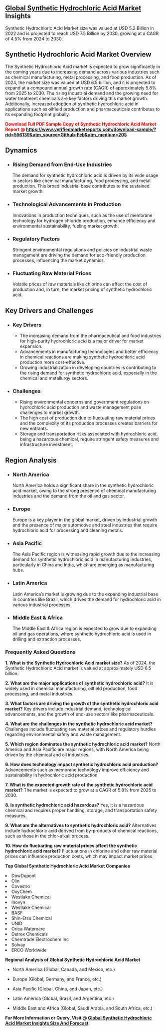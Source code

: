 <h2><a href="https://www.verifiedmarketreports.com/download-sample/?rid=556139&amp;utm_source=Github&amp;utm_medium=205" target="_blank">Global Synthetic Hydrochloric Acid Market</a> Insights</h2><p>Synthetic Hydrochloric Acid Market size was valued at USD 5.2 Billion in 2022 and is projected to reach USD 7.5 Billion by 2030, growing at a CAGR of 4.5% from 2024 to 2030.</p><p> <h2>Synthetic Hydrochloric Acid Market Overview</h2> <p>The Synthetic Hydrochloric Acid market is expected to grow significantly in the coming years due to increasing demand across various industries such as chemical manufacturing, metal processing, and food production. As of 2024, the market size was valued at USD 6.5 billion, and it is projected to expand at a compound annual growth rate (CAGR) of approximately 5.8% from 2025 to 2030. The rising industrial demand and the growing need for water treatment chemicals are key factors driving this market growth. Additionally, increased adoption of synthetic hydrochloric acid in applications such as oilfield production and pharmaceuticals contributes to its expanding footprint globally.</p> <p><b><p><span class=""><span style="color: #ff0000;"><strong>Download Full PDF Sample Copy of Synthetic Hydrochloric Acid Market Report</strong> @ </span><a href="https://www.verifiedmarketreports.com/download-sample/?rid=556139&amp;utm_source=Github-Feb&amp;utm_medium=205" target="_blank">https://www.verifiedmarketreports.com/download-sample/?rid=556139&amp;utm_source=Github-Feb&amp;utm_medium=205</a></span></p></b></p> <h2>Dynamics</h2> <ul> <li><h3>Rising Demand from End-Use Industries</h3> The demand for synthetic hydrochloric acid is driven by its wide usage in sectors like chemical manufacturing, food processing, and metal production. This broad industrial base contributes to the sustained market growth. </li> <li><h3>Technological Advancements in Production</h3> Innovations in production techniques, such as the use of membrane technology for hydrogen chloride production, enhance efficiency and environmental sustainability, fueling market growth. </li> <li><h3>Regulatory Factors</h3> Stringent environmental regulations and policies on industrial waste management are driving the demand for eco-friendly production processes, influencing the market dynamics. </li> <li><h3>Fluctuating Raw Material Prices</h3> Volatile prices of raw materials like chlorine can affect the cost of production and, in turn, the market pricing of synthetic hydrochloric acid. </li> </ul> <h2>Key Drivers and Challenges</h2> <ul> <li><h3>Key Drivers</h3> <ul> <li>The increasing demand from the pharmaceutical and food industries for high-purity hydrochloric acid is a major driver for market expansion.</li> <li>Advancements in manufacturing technologies and better efficiency in chemical reactions are making synthetic hydrochloric acid production more cost-effective.</li> <li>Growing industrialization in developing countries is contributing to the rising demand for synthetic hydrochloric acid, especially in the chemical and metallurgy sectors.</li> </ul> </li> <li><h3>Challenges</h3> <ul> <li>Rising environmental concerns and government regulations on hydrochloric acid production and waste management pose challenges to market growth.</li> <li>The high cost of production due to fluctuating raw material prices and the complexity of its production processes creates barriers for new entrants.</li> <li>Storage and transportation risks associated with hydrochloric acid, being a hazardous chemical, require stringent safety measures and infrastructure investment.</li> </ul> </li> </ul> <h2>Region Analysis</h2> <ul> <li><h3>North America</h3> North America holds a significant share in the synthetic hydrochloric acid market, owing to the strong presence of chemical manufacturing industries and the demand from the oil and gas sector. </li> <li><h3>Europe</h3> Europe is a key player in the global market, driven by industrial growth and the presence of major automotive and steel industries that require hydrochloric acid for processing and cleaning metals. </li> <li><h3>Asia Pacific</h3> The Asia Pacific region is witnessing rapid growth due to the increasing demand for synthetic hydrochloric acid in manufacturing industries, particularly in China and India, which are emerging as manufacturing hubs. </li> <li><h3>Latin America</h3> Latin America’s market is growing due to the expanding industrial base in countries like Brazil, which drives the demand for hydrochloric acid in various industrial processes. </li> <li><h3>Middle East & Africa</h3> The Middle East & Africa region is expected to grow due to expanding oil and gas operations, where synthetic hydrochloric acid is used in drilling and extraction processes.</h3> </li> </ul> <h3>Frequently Asked Questions</h3> <p><b>1. What is the Synthetic Hydrochloric Acid market size?</b> As of 2024, the Synthetic Hydrochloric Acid market is valued at approximately USD 6.5 billion.</p> <p><b>2. What are the major applications of synthetic hydrochloric acid?</b> It is widely used in chemical manufacturing, oilfield production, food processing, and metal industries.</p> <p><b>3. What factors are driving the growth of the synthetic hydrochloric acid market?</b> Key drivers include industrial demand, technological advancements, and the growth of end-use sectors like pharmaceuticals.</p> <p><b>4. What are the challenges in the synthetic hydrochloric acid market?</b> Challenges include fluctuating raw material prices and regulatory hurdles regarding environmental safety and waste management.</p> <p><b>5. Which region dominates the synthetic hydrochloric acid market?</b> North America and Asia Pacific are major regions, with North America being driven by the chemical and oil industries.</p> <p><b>6. How does technology impact synthetic hydrochloric acid production?</b> Advancements such as membrane technology improve efficiency and sustainability in hydrochloric acid production.</p> <p><b>7. What is the expected growth rate of the synthetic hydrochloric acid market?</b> The market is expected to grow at a CAGR of 5.8% from 2025 to 2030.</p> <p><b>8. Is synthetic hydrochloric acid hazardous?</b> Yes, it is a hazardous chemical and requires proper handling, storage, and transportation safety measures.</p> <p><b>9. What are the alternatives to synthetic hydrochloric acid?</b> Alternatives include hydrochloric acid derived from by-products of chemical reactions, such as those in the chlor-alkali process.</p> <p><b>10. How do fluctuating raw material prices affect the synthetic hydrochloric acid market?</b> Fluctuations in chlorine and other raw material prices can influence production costs, which may impact market prices.</p> </p><p><strong>Top Global Synthetic Hydrochloric Acid Market Companies</strong></p><div data-test-id=""><p><li>DowDupont</li><li> Olin</li><li> Covestro</li><li> OxyChem</li><li> Westlake Chemical</li><li> Inovyn</li><li> Westlake Chemical</li><li> BASF</li><li> Shin-Etsu Chemical</li><li> UNID</li><li> Orica Watercare</li><li> Detrex Chemicals</li><li> Chemtrade Electrochem Inc</li><li> Solvay</li><li> ERCO Worldwide</li></p><div><strong>Regional Analysis of&nbsp;Global Synthetic Hydrochloric Acid Market</strong></div><ul><li dir="ltr"><p dir="ltr">North America&nbsp;(Global, Canada, and Mexico, etc.)</p></li><li dir="ltr"><p dir="ltr">Europe (Global, Germany, and France, etc.)</p></li><li dir="ltr"><p dir="ltr">Asia Pacific&nbsp;(Global, China, and Japan, etc.)</p></li><li dir="ltr"><p dir="ltr">Latin America&nbsp;(Global, Brazil, and Argentina, etc.)</p></li><li dir="ltr">Middle East and Africa&nbsp;(Global, Saudi Arabia, and South Africa, etc.)</li></ul><p><strong>For More Information or Query, Visit @&nbsp;</strong><strong><a href="https://www.verifiedmarketreports.com/product/synthetic-hydrochloric-acid-market-size-and-forecast/?utm_source=Github&amp;utm_medium=205" target="_blank">Global Synthetic Hydrochloric Acid Market Insights Size And Forecast</a></strong></p></div>
